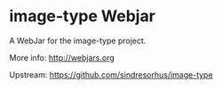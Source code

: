 image-type Webjar
==================

A WebJar for the image-type project.

More info: http://webjars.org

Upstream: https://github.com/sindresorhus/image-type
